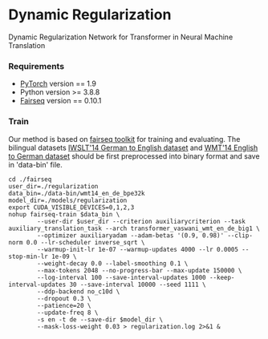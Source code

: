 # Dynamic Regularization 
Dynamic Regularization Network for Transformer in Neural Machine Translation 

### Requirements
* [PyTorch](http://pytorch.org/) version == 1.9
* Python version >= 3.8.8   
* [Fairseq](https://github.com/facebookresearch/fairseq/) version == 0.10.1
### Train
Our method is based on [fairseq toolkit](https://github.com/pytorch/fairseq) for training and evaluating. 
The bilingual datasets [IWSLT'14 German to English dataset](http://workshop2014.iwslt.org/downloads/proceeding.pdf) and [WMT'14 English to German dataset](http://www.statmt.org/wmt14/translation-task.html) should be first preprocessed into binary format and save in 'data-bin' file. 

```
cd ./fairseq
user_dir=./regularization
data_bin=./data-bin/wmt14_en_de_bpe32k
model_dir=./models/regularization
export CUDA_VISIBLE_DEVICES=0,1,2,3
nohup fairseq-train $data_bin \
        --user-dir $user_dir --criterion auxiliarycriterion --task auxiliary_translation_task --arch transformer_vaswani_wmt_en_de_big1 \
        --optimizer auxiliaryadam --adam-betas '(0.9, 0.98)' --clip-norm 0.0 --lr-scheduler inverse_sqrt \
        --warmup-init-lr 1e-07 --warmup-updates 4000 --lr 0.0005 --stop-min-lr 1e-09 \
        --weight-decay 0.0 --label-smoothing 0.1 \
        --max-tokens 2048 --no-progress-bar --max-update 150000 \
        --log-interval 100 --save-interval-updates 1000 --keep-interval-updates 30 --save-interval 10000 --seed 1111 \
        --ddp-backend no_c10d \
        --dropout 0.3 \
        --patience=20 \
        --update-freq 8 \
        -s en -t de --save-dir $model_dir \
        --mask-loss-weight 0.03 > regularization.log 2>&1 &
```


